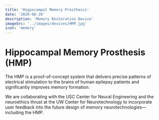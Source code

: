 ```yaml
---
title: 'Hippocampal Memory Prosthesis'
date: '2020-08-20'
description: 'Memory Restoration Device'
imageSrc: '../images/devices/HMP.jpg'
icon: 'memory'
---
```


# Hippocampal Memory Prosthesis (HMP)
The HMP is a proof-of-concept system 
that delivers precise patterns of electrical stimulation 
to the brains of human epilepsy patients and significantly improves memory formation. 

We are collaborating with the USC Center for Neural Engineering
and the neuroethics thrust at the UW Center for Neurotechnology
to incorporate user feedback into the future design of 
memory neurotechnologies—including the HMP.